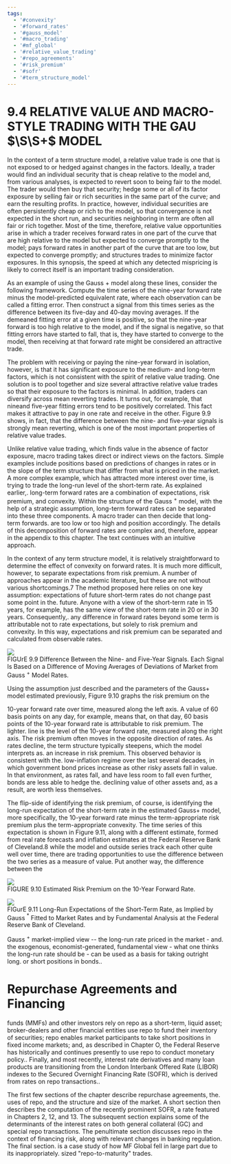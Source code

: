 ```yaml
---
tags:
  - '#convexity'
  - '#forward_rates'
  - '#gauss_model'
  - '#macro_trading'
  - '#mf_global'
  - '#relative_value_trading'
  - '#repo_agreements'
  - '#risk_premium'
  - '#sofr'
  - '#term_structure_model'
---
```

# 9.4 RELATIVE VALUE AND MACRO-STYLE TRADING WITH THE GAU $\S\S+$ MODEL  

In the context of a term structure model, a relative value trade is one that is not exposed to or hedged against changes in the factors. Ideally, a trader would find an individual security that is cheap relative to the model and, from various analyses, is expected to revert soon to being fair to the model. The trader would then buy that security; hedge some or all of its factor exposure by selling fair or rich securities in the same part of the curve; and earn the resulting profits. In practice, however, individual securities are often persistently cheap or rich to the model, so that convergence is not expected in the short run, and securities neighboring in term are often all fair or rich together. Most of the time, therefore, relative value opportunities arise in which a trader receives forward rates in one part of the curve that are high relative to the model but expected to converge promptly to the model; pays forward rates in another part of the curve that are too low, but expected to converge promptly; and structures trades to minimize factor exposures. In this synopsis, the speed at which any detected mispricing is likely to correct itself is an important trading consideration.  

As an example of using the Gauss $+$ model along these lines, consider the following framework. Compute the time series of the nine-year forward rate minus the model-predicted equivalent rate, where each observation can be called a fitting error. Then construct a signal from this times series as the difference between its five-day and 40-day moving averages. If the demeaned fitting error at a given time is positive, so that the nine-year forward is too high relative to the model, and if the signal is negative, so that fitting errors have started to fall, that is, they have started to converge to the model, then receiving at that forward rate might be considered an attractive trade.  

The problem with receiving or paying the nine-year forward in isolation, however, is that it has significant exposure to the medium- and long-term factors, which is not consistent with the spirit of relative value trading. One solution is to pool together and size several attractive relative value trades so that their exposure to the factors is minimal. In addition, traders can diversify across mean reverting trades. It turns out, for example, that nineand five-year fitting errors tend to be positively correlated. This fact makes it attractive to pay in one rate and receive in the other. Figure 9.9 shows, in fact, that the difference between the nine- and five-year signals is strongly mean reverting, which is one of the most important properties of relative value trades.  

Unlike relative value trading, which finds value in the absence of factor exposure, macro trading takes direct or indirect views on the factors. Simple examples include positions based on predictions of changes in rates or in the slope of the term structure that differ from what is priced in the market. A more complex example, which has attracted more interest over time, is trying to trade the long-run level of the short-term rate. As explained earlier,. long-term forward rates are a combination of expectations, risk premium, and convexity. Within the structure of the Gauss $^{+}$ model, with the help of a strategic assumption, long-term forward rates can be separated into these three components. A macro trader can then decide that long-term forwards. are too low or too high and position accordingly. The details of this decomposition of forward rates are complex and, therefore, appear in the appendix to this chapter. The text continues with an intuitive approach.  

In the context of any term structure model, it is relatively straightforward to determine the effect of convexity on forward rates. It is much more difficult, however, to separate expectations from risk premium. A number of approaches appear in the academic literature, but these are not without various shortcomings.7 The method proposed here relies on one key assumption: expectations of future short-term rates do not change past some point in the. future. Anyone with a view of the short-term rate in 15 years, for example, has the same view of the short-term rate in 20 or in 30 years. Consequently,. any difference in forward rates beyond some term is attributable not to rate expectations, but solely to risk premium and convexity. In this way, expectations and risk premium can be separated and calculated from observable rates.  

![](8a806d299c2d1cab3c50e043b449b257548240755122b67c9cda2fa7dda888da.jpg)  
FIGUrE 9.9 Difference Between the Nine- and Five-Year Signals. Each Signal Is Based on a Difference of Moving Averages of Deviations of Market from Gauss $^{+}$ Model Rates.  

Using the assumption just described and the parameters of the Gauss+ model estimated previously, Figure 9.10 graphs the risk premium on the  

10-year forward rate over time, measured along the left axis. A value of 60 basis points on any day, for example, means that, on that day, 60 basis points of the 10-year forward rate is attributable to risk premium. The lighter. line is the level of the 10-year forward rate, measured along the right axis. The risk premium often moves in the opposite direction of rates. As rates decline, the term structure typically steepens, which the model interprets as. an increase in risk premium. This observed behavior is consistent with the. low-inflation regime over the last several decades, in which government bond prices increase as other risky assets fall in value. In that environment, as rates fall, and have less room to fall even further, bonds are less able to hedge the. declining value of other assets and, as a result, are worth less themselves.  

The flip-side of identifying the risk premium, of course, is identifying the long-run expectation of the short-term rate in the estimated Gauss+ model, more specifically, the 10-year forward rate minus the term-appropriate risk premium plus the term-appropriate convexity. The time series of this expectation is shown in Figure 9.11, along with a different estimate, formed from real rate forecasts and inflation estimates at the Federal Reserve Bank of Cleveland.8 while the model and outside series track each other quite well over time, there are trading opportunities to use the difference between the two series as a measure of value. Put another way, the difference between the  

![](731241e3e386cd6c1014cec4cd2b100e29e2b5648b45142e7b555c4bf2d1f534.jpg)  
FIGURE 9.10 Estimated Risk Premium on the 10-Year Forward Rate.  

![](4392cd1e6281cb4c2500757cecc410fe68bf13d228855fda38dfde6b6322d01a.jpg)  
FIGurE 9.11 Long-Run Expectations of the Short-Term Rate, as Implied by Gauss $^{\ast}$ Fitted to Market Rates and by Fundamental Analysis at the Federal Reserve Bank of Cleveland.  

Gauss $^{+}$ market-implied view -- the long-run rate priced in the market - and. the exogenous, economist-generated, fundamental view - what one thinks the long-run rate should be - can be used as a basis for taking outright long. or short positions in bonds..  

# Repurchase Agreements and Financing  

funds (MMFs) and other investors rely on repo as a short-term, liquid asset; broker-dealers and other financial entities use repo to fund their inventory of securities; repo enables market participants to take short positions in fixed income markets; and, as described in Chapter O, the Federal Reserve has historically and continues presently to use repo to conduct monetary policy.. Finally, and most recently, interest rate derivatives and many loan products are transitioning from the London Interbank Offered Rate (LIBOR) indexes to the Secured Overnight Financing Rate (SOFR), which is derived from rates on repo transactions..  

The first few sections of the chapter describe repurchase agreements, the. uses of repo, and the structure and size of the market. A short section then describes the computation of the recently prominent SOFR, a rate featured in Chapters 2, 12, and 13. The subsequent section explains some of the determinants of the interest rates on both general collateral (GC) and special repo transactions. The penultimate section discusses repo in the context of financing risk, along with relevant changes in banking regulation. The final section. is a case study of how MF Global fell in large part due to its inappropriately. sized "repo-to-maturity" trades.  
